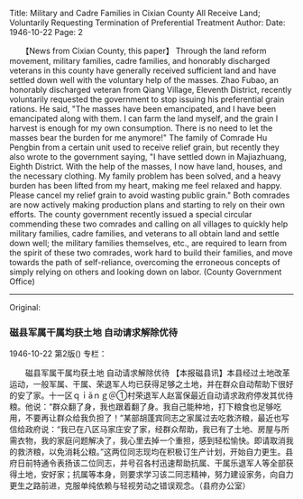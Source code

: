 Title: Military and Cadre Families in Cixian County All Receive Land; Voluntarily Requesting Termination of Preferential Treatment
Author:
Date: 1946-10-22
Page: 2

　　【News from Cixian County, this paper】 Through the land reform movement, military families, cadre families, and honorably discharged veterans in this county have generally received sufficient land and have settled down well with the voluntary help of the masses. Zhao Fubao, an honorably discharged veteran from Qiang Village, Eleventh District, recently voluntarily requested the government to stop issuing his preferential grain rations. He said, "The masses have been emancipated, and I have been emancipated along with them. I can farm the land myself, and the grain I harvest is enough for my own consumption. There is no need to let the masses bear the burden for me anymore!" The family of Comrade Hu Pengbin from a certain unit used to receive relief grain, but recently they also wrote to the government saying, "I have settled down in Majiazhuang, Eighth District. With the help of the masses, I now have land, houses, and the necessary clothing. My family problem has been solved, and a heavy burden has been lifted from my heart, making me feel relaxed and happy. Please cancel my relief grain to avoid wasting public grain." Both comrades are now actively making production plans and starting to rely on their own efforts. The county government recently issued a special circular commending these two comrades and calling on all villages to quickly help military families, cadre families, and veterans to all obtain land and settle down well; the military families themselves, etc., are required to learn from the spirit of these two comrades, work hard to build their families, and move towards the path of self-reliance, overcoming the erroneous concepts of simply relying on others and looking down on labor. (County Government Office)



<hr /> 

Original: 


### 磁县军属干属均获土地  自动请求解除优待

1946-10-22
第2版()
专栏：

　　磁县军属干属均获土地
    自动请求解除优待
    【本报磁县讯】本县经过土地改革运动，一般军属、干属、荣退军人均已获得足够之土地，并在群众自动帮助下很好的安了家。十一区ｑｉāｎｇ＠①村荣退军人赵富保最近自动请求政府停发其优待粮。他说：“群众翻了身，我也跟着翻了身。我自己能种地，打下粮食也足够吃用，不要再让群众给我负担了！”某部胡蓬宾同志之家属过去吃救济粮，最近也写信给政府说：“我已在八区马家庄安了家，经群众帮助，我已有了土地、房屋与所需衣物，我的家庭问题解决了，我心里去掉一个重担，感到轻松愉快。即请取消我的救济粮，以免消耗公粮。”这两位同志现均在积极订生产计划，开始自力更生。县府日前特通令表扬该二位同志，并号召各村迅速帮助抗属、干属乐退军人等全部获得土地，安好家；抗属等本身，则要求学习该二同志精神，努力建设家务，向自力更生之路前进，克服单纯依赖与轻视劳动之错误观念。（县府办公室）
